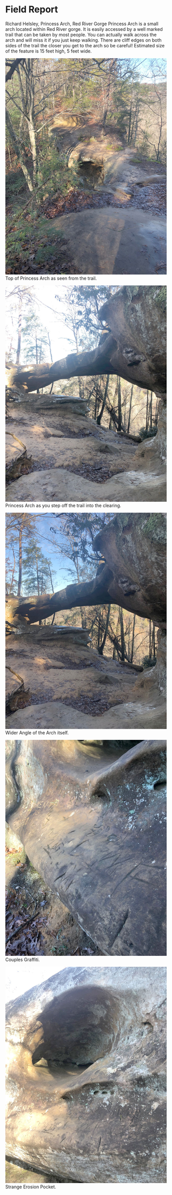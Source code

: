 # Field Report
Richard Helsley, Princess Arch, Red River Gorge
Princess Arch is a small arch located within Red River gorge. It is easily accessed by a well marked trail that can be taken by most people. You can actually walk across the arch and will miss it if you just keep walking. There are cliff edges on both sides of the trail the closer you get to the arch so be careful!
Estimated size of the feature is 15 feet high, 5 feet wide. 

![Top of Princess Arch as seen from the trail.](Arch_Top.jpg)    
Top of Princess Arch as seen from the trail.

![Princess Arch as you step of the trail into the clearing.](Arch_Main.jpg)    
Princess Arch as you step off the trail into the clearing.

![Wider Angle of the Arch itself.](Arch_Way.jpg)    
Wider Angle of the Arch itself.

![Couples Graffiti ](Graffiti.jpg)    
Couples Graffiti.

![Strange Erosion Pocket](Erosion.jpg)    
Strange Erosion Pocket.


